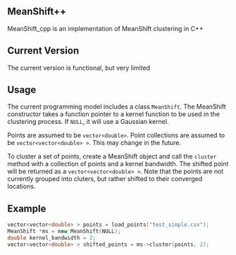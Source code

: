## MeanShift++
MeanShift_cpp is an implementation of MeanShift clustering in C++

## Current Version
The current version is functional, but very limited

## Usage
The current programming model includes a class `MeanShift`. The MeanShift constructor takes a function pointer to a kernel function to be used in the clustering process. If `NULL`, it will use a Gaussian kernel.

Points are assumed to be `vector<double>`. Point collections are assumed to be `vector<vector<double> >`. This may change in the future.

To cluster a set of points, create a MeanShift object and call the `cluster` method with a collection of points and a kernel bandwidth. The shifted point will be returned as a `vector<vector<double> >`. Note that the points are not currently grouped into cluters, but rather shifted to their converged locations.

## Example
```cpp
vector<vector<double> > points = load_points("test_simple.csv");
MeanShift *ms = new MeanShift(NULL);
double kernel_bandwidth = 2;
vector<vector<double> > shifted_points = ms->cluster(points, 2);
```
